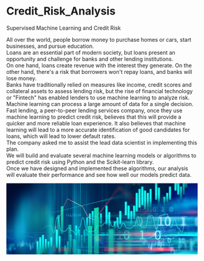# Credit_Risk_Analysis
Supervised Machine Learning and Credit Risk

All over the world, people borrow money to purchase homes or cars, start businesses, and pursue education.<br> Loans are an essential part of modern society, but loans present an opportunity and challenge for banks and other lending institutions.<br> On one hand, loans create revenue with the interest they generate. On the other hand, there's a risk that borrowers won't repay loans, and banks will lose money.<br> Banks have traditionally relied on measures like income, credit scores and collateral assets to assess lending risk, but the rise of financial technology or "Fintech" has enabled lenders to use machine learning to analyze risk.<br> Machine learning can process a large amount of data for a single decision.<br>
Fast lending, a peer-to-peer lending services company, once they use machine learning to predict credit risk, believes that this will provide a quicker and more reliable loan experience. It also believes that machine learning will lead to a more accurate identification of good candidates for loans, which will lead to lower default rates.<br>
The company asked me to assist the lead data scientist in implementing this plan.<br> We will build and evaluate several machine learning models or algorithms to predict credit risk using Python and the Scikit-learn library.<br>
Once we have designed and implemented these algorithms, our analysis will evaluate their performance and see how well our models predict data.<br>


![This is an image](https://github.com/MilosPopov007/Credit_Risk_Analysis/blob/main/Resources/FRMP_Market_small.jpg)
